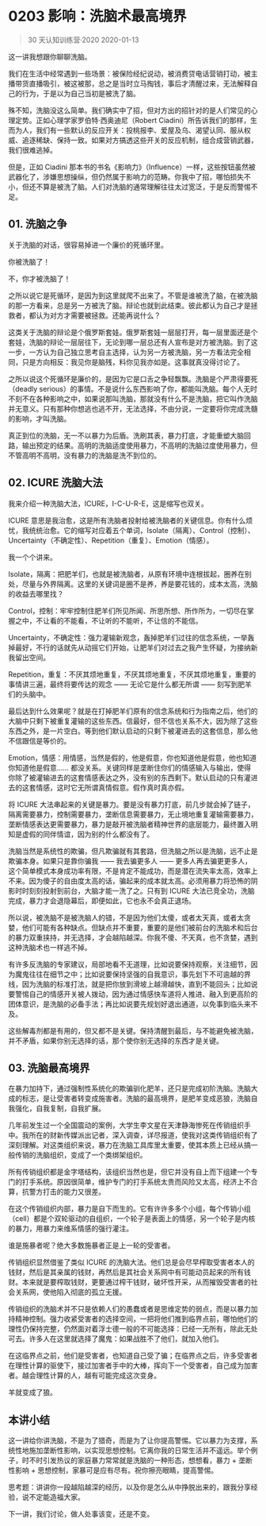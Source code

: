 # 0203 影响：洗脑术最高境界
> 30 天认知训练营·2020
2020-01-13

这一讲我想跟你聊聊洗脑。

我们在生活中经常遇到一些场景：被保险经纪说动，被消费贷电话营销打动，被主播带货直播吸引，被这被那，总之是当时立马掏钱，事后才清醒过来，无法解释自己的行为，于是以为自己当初是被洗了脑。

殊不知，洗脑没这么简单。我们确实中了招，但对方出的招针对的是人们常见的心理定势。正如心理学家罗伯特·西奥迪尼（Robert Ciadini）所告诉我们的那样，生而为人，我们有一些默认的反应开关：投桃报李、爱屋及乌、渴望认同、服从权威、追逐稀缺、保持一致。如果对方搞透这些开关的反应机制，组合成营销武器，我们很难逃掉。

但是，正如 Ciadini 那本书的书名《影响力》（Influence）一样，这些按钮虽然被武器化了，涉嫌思想操纵，但仍然属于影响力的范畴。你我中了招，哪怕损失不小，但还不算是被洗了脑。人们对洗脑的通常理解往往太过宽泛，于是反而警惕不足。

## 01. 洗脑之争

关于洗脑的对话，很容易掉进一个廉价的死循环里。

你被洗脑了！

不，你才被洗脑了！

之所以说它是死循环，是因为到这里就爬不出来了。不管是谁被洗了脑，在被洗脑的那一方看来，总是另一方被洗了脑。辩论也就到此结束。彼此都认为自己才是拯救者，都认为对方才需要被拯救。还能再说什么？

这类关于洗脑的辩论是个俄罗斯套娃。俄罗斯套娃一层层打开，每一层里面还是个套娃，洗脑的辩论一层层往下，无论到哪一层总还有人宣布是对方被洗脑。到了这一步，一方认为自己独立思考自主选择，认为另一方被洗脑，另一方看法完全相同，只是方向相反：我见你是脑残，料你见我亦如是。这事就真没得讨论了。

之所以说这个死循环是廉价的，是因为它是口舌之争轻飘飘。洗脑是个严肃得要死（deadly serious）的事情。不是说什么东西影响了你，都能叫洗脑。每个人无时不刻不在各种影响之中，如果说那叫洗脑，那就没有什么不是洗脑，把它叫作洗脑并无意义。只有那种你想逃也逃不开，无法选择，不由分说，一定要将你完成洗髓的影响，才叫洗脑。

真正到位的洗脑，无一不以暴力为后盾。洗刷其表，暴力打底，才能重塑大脑回路，输出预定的结果。高明的洗脑适度使用暴力，不高明的洗脑过度使用暴力，但不管高明不高明，没有暴力的洗脑是洗不到位的。

## 02. ICURE 洗脑大法

我来介绍一种洗脑大法，ICURE，I-C-U-R-E，这是缩写也双关。

ICURE 意思是我治愈，这是所有洗脑者投射给被洗脑者的关键信息。你有什么烦忧，我统统治愈。它的缩写对应着五个单词，Isolate（隔离）、Control（控制）、Uncertainty（不确定性）、Repetition（重复）、Emotion（情感）。

我一个个讲来。

Isolate，隔离：把肥羊们，也就是被洗脑者，从原有环境中连根拔起，圈养在别处，尽量与外界隔离。这里的关键词是圈不是养，养是要花钱的，成本太高，洗脑的收益去哪里找？

Control，控制：牢牢控制住肥羊们所见所闻、所思所想、所作所为，一切尽在掌握之中，不让看的不能看，不让听的不能听，不让信的不能信。

Uncertainty，不确定性：强力灌输新观念，轰掉肥羊们过往的信念系统，一举轰掉最好，不行的话就先从动摇它们开始，让肥羊们对过去之我产生怀疑，为接纳新我留出空间。

Repetition，重复：不厌其烦地重复，不厌其烦地重复，不厌其烦地重复，重要的事情讲三遍，最终将要传达的观念 —— 无论它是什么都无所谓 —— 刻写到肥羊们的头脑中。

最后达到什么效果呢？就是在打掉肥羊们原有的信念系统和行为指南之后，他们的大脑中只剩下被重复灌输的这些东西。信最好，但不信也关系不大，因为除了这些东西之外，是一片空白。等到他们默认启动的只剩下被灌进去的这套信息，那么他不信跟信是等价的。

Emotion，情感：用情感，当然是假的，他是假意，你也知道他是假意，他也知道你知道他是假意…… 都没关系。关键同样是垄断住你们的情感输入与输出，使得你除了被灌输进去的这套情感表达之外，没有别的东西剩下。默认启动的只有灌进去的这套情感，这时它无所谓真情假意。假作真时真亦假。

将 ICURE 大法串起来的关键是暴力。要是没有暴力打底，前几步就会掉了链子，隔离需要暴力，控制需要暴力，垄断信息需要暴力，无止境地重复灌输需要暴力，垄断情感表达更需要暴力，暴力是敲开被洗脑者精神世界的底层能力，最终置入明知是虚假的同伴情谊，因为别的什么都没有了。

洗脑当然是系统性的欺骗，但凡欺骗就有其套路，但洗脑之所以是洗脑，远不止是欺骗本身。如果只是靠你骗我 —— 我去骗更多人 —— 更多人再去骗更更多人，这个简单模式本身成功率有限，不是肯定不能成功，而是潜在流失率太高，效率上不来。因为傻子的自由度太高的话，骗起来的成本就太高。必须用暴力将恐怖的阴影时时刻刻投射到前台，大脑才能一洗了之。只有到 ICURE 大法已竞全功，洗脑完成，暴力才会退隐幕后，即便如此，它也永不会真正退场。

所以说，被洗脑不是被洗脑人的错，不是因为他们太傻，或者太天真，或者太贪婪，他们可能有各种缺点。但缺点并不重要，重要的是他们被前台的洗脑术和后台的暴力双重挟持，并无选择，才会越陷越深。你我不傻、不天真，也不贪婪，遇到这种洗脑术也一样逃不掉。

有许多反洗脑的专家建议，局部地看不无道理，比如说要保持观察，关注细节，因为魔鬼往往在细节之中；比如说要保持坚强的自我意识，事先划下不可逾越的界线，因为洗脑的标准打法，就是把你放到滑坡上越滑越快，直到不能回头；比如说要警惕自己的情感开关被人拨动，因为通过情感快车道将人推进、融入到更高阶的团体意识，是洗脑的必备手法；再比如说要先规划好退出通道，以免事到临头来不及。

这些解毒剂都是有用的，但又都不是关键。保持清醒到最后，与不能避免被洗脑，并不矛盾，如果你别无选择的话，那个使你别无选择的东西才是关键。

## 03. 洗脑最高境界

在暴力加持下，通过强制性系统化的欺骗驯化肥羊，还只是完成初阶洗脑。洗脑大成的标志，是让受害者转变成施害者。洗脑的最高境界，是肥羊变成恶狼，洗脑自我强化，自我复制，自我扩展。

几年前发生过一个全国震动的案例，大学生李文星在天津静海惨死在传销组织手中。我所在的财新传媒派出记者，深入调查，详尽报道，使我对这类传销组织有了深刻理解。对这类组织来说，暴力在洗脑工具库里太重要，使其本质上已经从搞一般传销的洗脑组织，变成了一个类绑架组织。

所有传销组织都是金字塔结构，该组织当然也是，但它并没有自上而下组建一个专门的打手系统。原因很简单，维护专门的打手系统太贵而风险又太高，经济上不合算，抗警方打击的能力又很差。

在这个传销组织内部，暴力是自下而生的。它有许许多多个小组，每个传销小组（cell）都是个双轮驱动的自组织，一个轮子是表面上的情感，另一个轮子是内核的暴力，用暴力来维系情感的强行灌注。

谁是施暴者呢？绝大多数施暴者正是上一轮的受害者。

传销组织显然借鉴了类似 ICURE 的洗脑大法。他们总是会尽早榨取受害者本人的钱财，然后是其亲属的钱财，再然后是其社会关系网中有可能动员起来的所有钱财。本来就是要榨取钱财，更要通过榨干钱财，破坏性开采，从而摧毁受害者的社会关系网，使他陷入彻底的孤立无援。

传销组织的洗脑术并不只是依赖人们的愚蠢或者是思维定势的弱点，而是以暴力加持精神控制。强力收紧受害者的选择空间，一把将他们推到临界点前，哪怕他们的理性仍保持完整，仍然面对着浮士德一般的不可能选择：已经一无所有，除此无处可去。许多人在这里就选择了魔鬼：如果战胜不了他们，就加入他们。

在这临界点之前，他们是受害者，也知道自己受了骗；在临界点之后，许多受害者在理性计算的驱使下，接过加害者手中的大棒，挥向下一个受害者，自己成为加害者。越会理性计算的人，越有可能完成这次变身。

羊就变成了狼。

## 本讲小结

这一讲给你讲洗脑，不是为了猎奇，而是为了让你提高警惕。它以暴力为支撑，系统性地施加垄断性影响，以实现思想控制。它离你我的日常生活并不遥远。举个例子，时不时引发热议的家庭暴力常常就是洗脑的一种形态，想想看，暴力 + 垄断性影响 + 思想控制，家暴可是应有尽有。祝你擦亮眼睛，提高警惕。

思考题：讲讲你一段越陷越深的经历，以及你是怎么从中挣脱出来的，跟我分享经验，说不定能造福大家。

下一讲，我们讨论，做人处事该变，还是不变。
